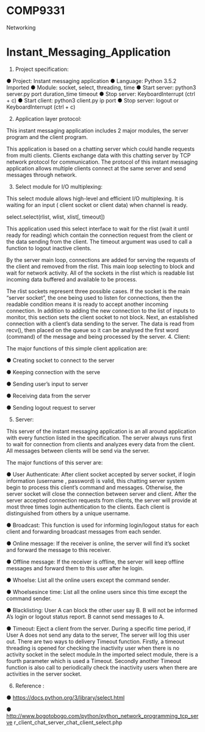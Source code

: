 # COMP9331
Networking

# Instant_Messaging_Application

1. Project specification:

● Project: Instant messaging application 
● Language: Python 3.5.2 Imported 
● Module: socket, select, threading, time 
● Start server: python3 server.py port duration_time timeout 
● Stop server: KeyboardInterrupt (ctrl + c) 
● Start client: python3 client.py ip port 
● Stop server: logout or KeyboardInterrupt (ctrl + c)

2. Application layer protocol:

This instant messaging application includes 2 major modules, the server program and the client program.

This application is based on a chatting server which could handle requests from multi clients. Clients exchange data with this chatting server by TCP network protocol for communication. The protocol of this instant messaging application allows multiple clients connect at the same server and send messages through network.

3. Select module for I/O multiplexing:

This select module allows high-level and efficient I/O multiplexing. It is waiting for an input ( client socket or client data) when channel is ready.

select.select(rlist, wlist, xlist[, timeout])

This application used this select interface to wait for the rlist (wait it until ready for reading) which contain the connection request from the client or the data sending from the client. The timeout argument was used to call a function to logout inactive clients.

By the server main loop, connections are added for serving the requests of the client and removed from the rlist. This main loop selecting to block and wait for network activity. All of the sockets in the rlist which is readable list incoming data buffered and available to be process.

The rlist sockets represent three possible cases. If the socket is the main “server socket”, the one being used to listen for connections, then the readable condition means it is ready to accept another incoming connection. In addition to adding the new connection to the list of inputs to monitor, this section sets the client socket to not block. Next, an established connection with a client’s data sending to the server. The data is read from recv(), then placed on the queue so it can be analysed the first word (command) of the message and being processed by the server. 4. Client:

The major functions of this simple client application are:

● Creating socket to connect to the server

● Keeping connection with the serve

● Sending user’s input to server

● Receiving data from the server

● Sending logout request to server

5. Server:

This server of the instant messaging application is an all around application with every function listed in the specification. The server always runs first to wait for connection from clients and analyzes every data from the client. All messages between clients will be send via the server.

The major functions of this server are:

● User Authenticate: After client socket accepted by server socket, if login information (username , password) is valid, this chatting server system begin to process this client’s command and messages. Otherwise, the server socket will close the connection between server and client. After the server accepted connection requests from clients, the server will provide at most three times login authentication to the clients. Each client is distinguished from others by a unique username.

● Broadcast: This function is used for informing login/logout status for each client and forwarding broadcast messages from each sender.

● Online message: If the receiver is online, the server will find it’s socket and forward the message to this receiver.

● Offline message: If the receiver is offline, the server will keep offline messages and forward them to this user after he login.

● Whoelse: List all the online users except the command sender.

● Whoelsesince time: List all the online users since this time except the command sender.

● Blacklisting: User A can block the other user say B. B will not be informed A’s login or logout status report. B cannot send messages to A.

● Timeout: Eject a client from the server. During a specific time period, if User A does not send any data to the server, The server will log this user out. There are two ways to delivery Timeout function. Firstly, a timeout threading is opened for checking the inactivity user when there is no activity socket in the select module.In the imported select module, there is a fourth parameter which is used a Timeout. Secondly another Timeout function is also call to periodically check the inactivity users when there are activities in the server socket.

6. Reference :

● https://docs.python.org/3/library/select.html

● http://www.bogotobogo.com/python/python_network_programming_tcp_serve r_client_chat_server_chat_client_select.php
